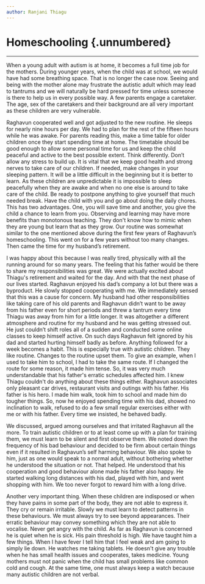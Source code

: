 ```yaml
---
author: Ranjani Thiagu
---
```


# Homeschooling {.unnumbered}

<hr>


When a young adult with autism is at home, it becomes a full time job for the mothers. During younger years, when the child was at school, we would have had some breathing space. That is no longer the case now. Seeing and being with the mother alone may frustrate the autistic adult which may lead to tantrums and we will naturally be hard pressed for time unless someone is there to help us in every possible way. A few parents engage a caretaker. The age, sex of the caretakers and their background are all very important as these children are very vulnerable.

Raghavun cooperated well and got adjusted to the new routine. He sleeps for nearly nine hours per day. We had to plan for the rest of the fifteen hours while he was awake. For parents reading this, make a time table for older children once they start spending time at home. The timetable should be good enough to allow some personal time for us and keep the child peaceful and active to the best possible extent. Think differently. Don’t allow any stress to build up. It is vital that we keep good health and strong nerves to take care of our children. If needed, make changes in your sleeping pattern. It will be a little difficult in the beginning but it is better to learn. As these children are unpredictable it is impossible to sleep peacefully when they are awake and when no one else is around to take care of the child. Be ready to postpone anything to give yourself that much needed break. Have the child with you and go about doing the daily chores. This has two advantages. One, you will save time and another, you give the child a chance to learn from you. Observing and learning may have more benefits than monotonous teaching. They don't know how to mimic when they are young but learn that as they grow. Our routine was somewhat similar to the one mentioned above during the first few years of Raghavun’s homeschooling. This went on for a few years without too many changes. Then came the time for my husband’s retirement.

I was happy about this because I was really tired, physically with all the running around for so many years. The feeling that his father would be there to share my responsibilities was great. We were actually excited about Thiagu's retirement and waited for the day. And with that the next phase of our lives started. Raghavun enjoyed his dad’s company a lot but there was a byproduct. He slowly stopped cooperating with me. We immediately sensed that this was a cause for concern. My husband had other responsibilities like taking care of his old parents and Raghavun didn’t want to be away from his father even for short periods and threw a tantrum every time Thiagu was away from him for a little longer. It was altogether a different atmosphere and routine for my husband and he was getting stressed out. He just couldn’t shift roles all of a sudden and conducted some online classes to keep himself active. On such days Raghavun felt ignored by his dad and started hurting himself badly as before. Anything followed for a week becomes a habit. This is especially true with autistic children. They like routine. Changes to the routine upset them. To give an example, when I used to take him to school, I had to take the same route. If I changed the route for some reason, it made him tense. So, it was very much understandable that his father's erratic schedules affected him. I knew Thiagu couldn't do anything about these things either. Raghavun associates only pleasant car drives, restaurant visits and outings with his father. His father is his hero. I made him walk, took him to school and made him do tougher things. So, now he enjoyed spending time with his dad, showed no inclination to walk, refused to do a few small regular exercises either with me or with his father. Every time we insisted, he behaved badly.

We discussed, argued among ourselves and that irritated Raghavun all the more. To train autistic children or to at least come up with a plan for training them, we must learn to be silent and first observe them. We noted down the frequency of his bad behaviour and decided to be firm about certain things even if it resulted in Raghavun’s self harming behaviour. We also spoke to him, just as one would speak to a normal adult, without bothering whether he understood the situation or not. That helped. He understood that his cooperation and good behaviour alone made his father also happy. He started walking long distances with his dad, played with him, and went shopping with him. We too never forgot to reward him with a long drive.

Another very important thing. When these children are indisposed or when they have pains in some part of the body, they are not able to express it. They cry or remain irritable. Slowly we must learn to detect patterns in these behaviours. We must always try to see beyond appearances. Their erratic behaviour may convey something which they are not able to vocalise. Never get angry with the child. As far as Raghavun is concerned he is quiet when he is sick. His pain threshold is high. We have taught him a few things. When I have fever I tell him that I feel weak and am going to simply lie down. He watches me taking tablets. He doesn't give any trouble when he has small health issues and cooperates, takes medicine. Young mothers must not panic when the child has small problems like common cold and cough. At the same time, one must always keep a watch because many autistic children are not verbal.